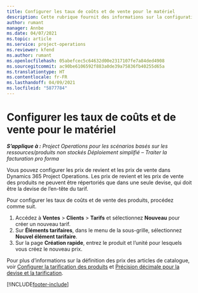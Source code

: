 ```yaml
---
title: Configurer les taux de coûts et de vente pour le matériel
description: Cette rubrique fournit des informations sur la configuration des tarifs de coût et de vente pour le matériel utilisé dans les projets.
author: rumant
manager: Annbe
ms.date: 04/07/2021
ms.topic: article
ms.service: project-operations
ms.reviewer: kfend
ms.author: rumant
ms.openlocfilehash: 05abefcec5c64632d00e2317107fe7a84ded4908
ms.sourcegitcommit: ac90be6106592f883a0de39a75836fb40255d65a
ms.translationtype: HT
ms.contentlocale: fr-FR
ms.lasthandoff: 04/09/2021
ms.locfileid: "5877784"
---
```

# <a name="set-up-cost-and-sales-rates-for-materials"></a>Configurer les taux de coûts et de vente pour le matériel

_**S’applique à :** Project Operations pour les scénarios basés sur les ressources/produits non stockés Déploiement simplifié – Traiter la facturation pro forma_

Vous pouvez configurer les prix de revient et les prix de vente dans Dynamics 365 Project Operations. Les prix de revient et les prix de vente des produits ne peuvent être répertoriés que dans une seule devise, qui doit être la devise de l’en-tête du tarif.

Pour configurer les taux de coûts et de vente des produits, procédez comme suit. 

1. Accédez à **Ventes** > **Clients** > **Tarifs** et sélectionnez **Nouveau** pour créer un nouveau tarif. 
2. Sur **Éléments tarifaires**, dans le menu de la sous-grille, sélectionnez **Nouvel élément tarifaire**. 
3. Sur la page **Création rapide**, entrez le produit et l’unité pour lesquels vous créez le nouveau prix.

Pour plus d’informations sur la définition des prix des articles de catalogue, voir [Configurer la tarification des produits](https://docs.microsoft.com/dynamics365/sales-enterprise/create-price-lists-price-list-items-define-pricing-products) et [Précision décimale pour la devise et la tarification](https://docs.microsoft.com/dynamics365/sales-enterprise/decimal-precision-currency-pricing).

[!INCLUDE[footer-include](../includes/footer-banner.md)]
